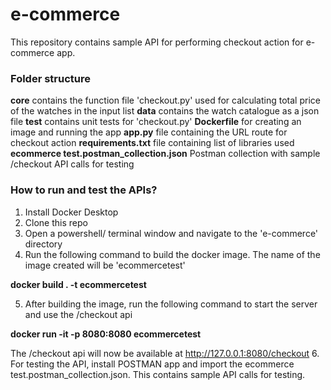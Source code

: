 # e-commerce

This repository contains sample API for performing checkout action for e-commerce app.

### Folder structure
__core__ contains the function file 'checkout.py' used for calculating total price of the watches in the input list
__data__ contains the watch catalogue as a json file
__test__ contains unit tests for 'checkout.py'
__Dockerfile__ for creating an image and running the app
__app.py__ file containing the URL route for checkout action
__requirements.txt__ file containing list of libraries used
__ecommerce test.postman_collection.json__ Postman collection with sample /checkout API calls for testing

### How to run and test the APIs?
1. Install Docker Desktop
2. Clone this repo 
3. Open a powershell/ terminal window and navigate to the 'e-commerce' directory
4. Run the following command to build the docker image. The name of the image created will be 'ecommercetest'

__docker build . -t ecommercetest__

5. After building the image, run the following command to start the server and use the /checkout api

__docker run -it -p 8080:8080 ecommercetest__

The /checkout api will now be available at http://127.0.0.1:8080/checkout
6. For testing the API, install POSTMAN app and import the ecommerce test.postman_collection.json. This contains sample API calls for testing.
